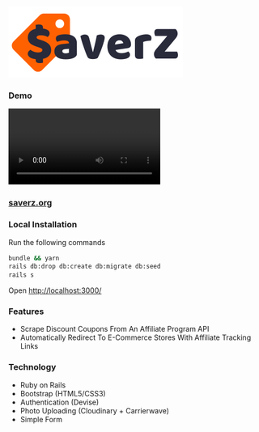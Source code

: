 ![$averZ Logo](/app/assets/images/saverz-v2.png)

### Demo

![Demo Video](https://marcoscannabrava.github.io/videos/saverz.mp4)

### [saverz.org](https://www.saverz.org/)

### Local Installation
Run the following commands
```bash
bundle && yarn
rails db:drop db:create db:migrate db:seed
rails s
```
Open [http://localhost:3000/](http://localhost:3000/)


### Features
- Scrape Discount Coupons From An Affiliate Program API
- Automatically Redirect To E-Commerce Stores With Affiliate Tracking Links

### Technology
- Ruby on Rails
- Bootstrap (HTML5/CSS3)
- Authentication (Devise)
- Photo Uploading (Cloudinary + Carrierwave)
- Simple Form